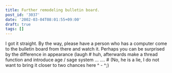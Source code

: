 ```yaml
---
title: Further remodeling bulletin board.
post_id: '3037'
date: '2002-03-04T08:01:55+09:00'
draft: true
tags: []
---
```


I got it straight. By the way, please have a person who has a computer come to the bulletin board from there and watch it. Perhaps you can be surprised by the difference in appearance (laugh # huh, afterwards make a thread function and introduce age / sage system ... .... # (No, he is a lie, I do not want to bring it closer to two chances here ^ - ^;)
